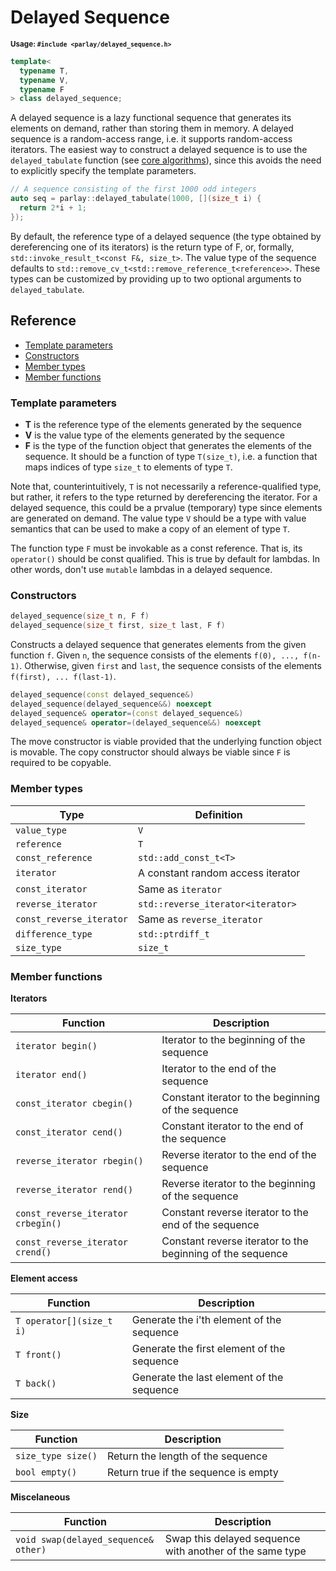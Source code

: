 # Delayed Sequence

<small>**Usage: `#include <parlay/delayed_sequence.h>`**</small>

```c++
template<
  typename T,
  typename V,
  typename F
> class delayed_sequence;
```

A delayed sequence is a lazy functional sequence that generates its elements on demand, rather than storing them in memory. A delayed sequence is a random-access range, i.e. it supports random-access iterators. The easiest way to construct a delayed sequence is to use the `delayed_tabulate` function (see [core algorithms](../algorithms/primitives.md)), since this avoids the need to explicitly specify the template parameters.

```c++
// A sequence consisting of the first 1000 odd integers
auto seq = parlay::delayed_tabulate(1000, [](size_t i) {
  return 2*i + 1;
});
```

By default, the reference type of a delayed sequence (the type obtained by dereferencing one of its iterators) is the return type of F, or, formally, `std::invoke_result_t<const F&, size_t>`. The value type of the sequence defaults to `std::remove_cv_t<std::remove_reference_t<reference>>`. These types can be customized by providing up to two optional arguments to `delayed_tabulate`.

## Reference

- [Template parameters](#template-parameters)
- [Constructors](#constructors)
- [Member types](#member-types)
- [Member functions](#member-functions)

### Template parameters

* **T** is the reference type of the elements generated by the sequence
* **V** is the value type of the elements generated by the sequence
* **F** is the type of the function object that generates the elements of the sequence. It should be a function of type `T(size_t)`, i.e. a function that maps indices of type `size_t` to elements of type `T`.

Note that, counterintuitively, `T` is not necessarily a reference-qualified type, but rather, it refers to the type returned by dereferencing the iterator. For a delayed sequence, this could be a prvalue (temporary) type since elements are generated on demand. The value type `V` should be a type with value semantics that can be used to make a copy of an element of type `T`.

The function type `F` must be invokable as a const reference. That is, its `operator()` should be const qualified. This is true by default for lambdas. In other words, don't use `mutable` lambdas in a delayed sequence.

### Constructors

```c++
delayed_sequence(size_t n, F f)
delayed_sequence(size_t first, size_t last, F f)
```

Constructs a delayed sequence that generates elements from the given function `f`. Given `n`, the sequence consists of the elements `f(0), ..., f(n-1)`. Otherwise, given `first` and `last`, the sequence consists of the elements `f(first), ... f(last-1)`.

```c++
delayed_sequence(const delayed_sequence&)
delayed_sequence(delayed_sequence&&) noexcept
delayed_sequence& operator=(const delayed_sequence&)
delayed_sequence& operator=(delayed_sequence&&) noexcept
```
The move constructor is viable provided that the underlying function object is movable. The copy constructor should always be viable since `F` is required to be copyable.

### Member types

Type | Definition
---|---
`value_type` | `V`
`reference` | `T`
`const_reference` | `std::add_const_t<T>`
`iterator` | A constant random access iterator
`const_iterator` | Same as `iterator`
`reverse_iterator` | `std::reverse_iterator<iterator>`
`const_reverse_iterator` | Same as `reverse_iterator`
`difference_type` | `std::ptrdiff_t`
`size_type` | `size_t`

### Member functions

**Iterators**

Function | Description
---|---
`iterator begin()` | Iterator to the beginning of the sequence
`iterator end()` |  Iterator to the end of the sequence
`const_iterator cbegin()` |  Constant iterator to the beginning of the sequence
`const_iterator cend()` |  Constant iterator to the end of the sequence
`reverse_iterator rbegin()` |  Reverse iterator to the end of the sequence
`reverse_iterator rend()` |  Reverse iterator to the beginning of the sequence
`const_reverse_iterator crbegin()` | Constant reverse iterator to the end of the sequence
`const_reverse_iterator crend()` |  Constant reverse iterator to the beginning of the sequence

**Element access**

Function | Description
---|---
`T operator[](size_t i)` | Generate the i'th element of the sequence
`T front()` | Generate the first element of the sequence
`T back()` | Generate the last element of the sequence

**Size**

Function | Description
---|---
`size_type size()` | Return the length of the sequence
`bool empty()` | Return true if the sequence is empty

**Miscelaneous**

Function | Description
---|---
`void swap(delayed_sequence& other)` | Swap this delayed sequence with another of the same type

